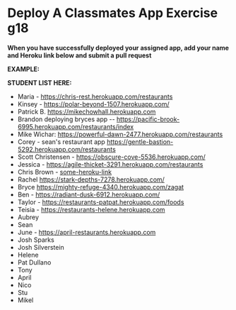 # Deploy A Classmates App Exercise g18

__When you have successfully deployed your assigned app, add your name and Heroku link below and submit a pull request__

__EXAMPLE:__


__STUDENT LIST HERE:__

* Maria - https://chris-rest.herokuapp.com/restaurants
* Kinsey - https://polar-beyond-1507.herokuapp.com/
* Patrick B. https://mikechowhall.herokuapp.com
* Brandon deploying bryces app -- https://pacific-brook-6995.herokuapp.com/restaurants/index
* Mike Wichar: https://powerful-dawn-2477.herokuapp.com/restaurants
* Corey - sean's restaurant app https://gentle-bastion-5292.herokuapp.com/restaurants
* Scott Christensen - https://obscure-cove-5536.herokuapp.com/
* Jessica - https://agile-thicket-3291.herokuapp.com/restaurants
* Chris Brown - [some-heroku-link](https://silvercrud.herokuapp.com/)
* Rachel https://stark-depths-7278.herokuapp.com/
* Bryce https://mighty-refuge-4340.herokuapp.com/zagat
* Ben - https://radiant-dusk-6912.herokuapp.com/
* Taylor - https://restaurants-patpat.herokuapp.com/foods
* Teisia - https://restaurants-helene.herokuapp.com
* Aubrey
* Sean
* June  - https://april-restaurants.herokuapp.com
* Josh Sparks
* Josh Silverstein
* Helene
* Pat Dullano
* Tony
* April
* Nico
* Stu
* Mikel
